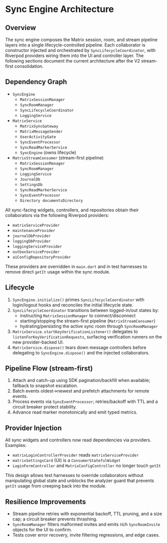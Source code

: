# Sync Engine Architecture

## Overview

The sync engine composes the Matrix session, room, and stream pipeline layers into a
single lifecycle-controlled pipeline. Each collaborator is constructor injected
and orchestrated by `SyncLifecycleCoordinator`, with Riverpod providers wiring
them into the UI and controller layer. The following sections document the
current architecture after the V2 stream-first consolidation.

## Dependency Graph

- `SyncEngine`
  - `MatrixSessionManager`
  - `SyncRoomManager`
  - `SyncLifecycleCoordinator`
  - `LoggingService`
- `MatrixService`
  - `MatrixSyncGateway`
  - `MatrixMessageSender`
  - `UserActivityGate`
  - `SyncEventProcessor`
  - `SyncReadMarkerService`
  - `SyncEngine` (owns lifecycle)
- `MatrixStreamConsumer` (stream-first pipeline)
  - `MatrixSessionManager`
  - `SyncRoomManager`
  - `LoggingService`
  - `JournalDb`
  - `SettingsDb`
  - `SyncReadMarkerService`
  - `SyncEventProcessor`
  - `Directory documentsDirectory`

All sync-facing widgets, controllers, and repositories obtain their
collaborators via the following Riverpod providers:

- `matrixServiceProvider`
- `maintenanceProvider`
- `journalDbProvider`
- `loggingDbProvider`
- `loggingServiceProvider`
- `outboxServiceProvider`
- `aiConfigRepositoryProvider`

These providers are overridden in `main.dart` and in test harnesses to remove
direct `getIt` usage within the sync module.

## Lifecycle

1. `SyncEngine.initialize()` primes `SyncLifecycleCoordinator` with login/logout
   hooks and reconciles the initial lifecycle state.
2. `SyncLifecycleCoordinator` transitions between logged-in/out states by:
   - instructing `MatrixSessionManager` to connect/disconnect
   - starting/stopping the stream-first pipeline (`MatrixStreamConsumer`)
   - hydrating/persisting the active sync room through `SyncRoomManager`
3. `MatrixService.startKeyVerificationListener()` delegates to
   `listenForKeyVerificationRequests`, surfacing verification runners on the new
   provider-backed UI.
4. `MatrixService.dispose()` tears down message controllers before delegating to
   `SyncEngine.dispose()` and the injected collaborators.

## Pipeline Flow (stream-first)

1. Attach and catch-up using SDK pagination/backfill when available; fallback to snapshot escalation.
2. Batch events oldest→newest and prefetch attachments for remote events.
3. Process events via `SyncEventProcessor`; retries/backoff with TTL and a circuit breaker protect stability.
4. Advance read marker monotonically and emit typed metrics.

## Provider Injection

All sync widgets and controllers now read dependencies via providers. Examples:

- `matrixLoginControllerProvider` reads `matrixServiceProvider`
- `matrixSettingsCard` (UI) is a `ConsumerStatefulWidget`
- `LoginFormController` and `MatrixConfigController` no longer touch `getIt`

This design allows test harnesses to override collaborators without manipulating
global state and unblocks the analyzer guard that prevents `getIt` usage from
creeping back into the module.

## Resilience Improvements

- Stream pipeline retries with exponential backoff, TTL pruning, and a size cap; a circuit breaker prevents thrashing.
- `SyncRoomManager` filters malformed invites and emits rich `SyncRoomInvite` objects for the UI to confirm.
- Tests cover error recovery, invite filtering regressions, and edge cases.
